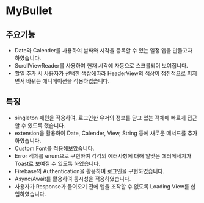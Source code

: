 # MyBullet

## 주요기능

- Date와 Calender를 사용하여 날짜와 시각을 등록할 수 있는 일정 앱을 만들고자 하였습니다.
- ScrollViewReader를 사용하여 현재 시각에 자동으로 스크롤되어 보여집니다.
- 할일 추가 시 사용자가 선택한 색상에따라 HeaderView의 색상이 점진적으로 퍼지면서 바뀌는 애니메이션을 적용하였습니다.

## 특징

- singleton 패턴을 적용하여, 로그인한 유저의 정보를 담고 있는 객체에 빠르게 접근할 수 있도록 했습니다.
- extension을 활용하여 Date, Calender, View, String 등에 새로운 메서드를 추가하였습니다.
- Custom Font를 적용해보았습니다.
- Error 객체를 enum으로 구현하여 각각의 에러사항에 대해 알맞은 에러메세지가 Toast로 보여질 수 있도록 하였습니다.
- Firebase의 Authentication을 활용하여 로그인을 구현하였습니다.
- Async/Await를 활용하여 동시성을 적용하였습니다.
- 사용자가 Response가 들어오기 전에 앱을 조작할 수 없도록 Loading View를 삽입하였습니다.
